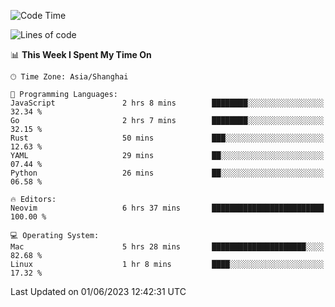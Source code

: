 <!--START_SECTION:waka-->
![Code Time](http://img.shields.io/badge/Code%20Time-1%2C379%20hrs%2042%20mins-blue)

![Lines of code](https://img.shields.io/badge/From%20Hello%20World%20I%27ve%20Written-261.4%20thousand%20lines%20of%20code-blue)

📊 **This Week I Spent My Time On** 

```text
🕑︎ Time Zone: Asia/Shanghai

💬 Programming Languages: 
JavaScript               2 hrs 8 mins        ████████░░░░░░░░░░░░░░░░░   32.34 % 
Go                       2 hrs 7 mins        ████████░░░░░░░░░░░░░░░░░   32.15 % 
Rust                     50 mins             ███░░░░░░░░░░░░░░░░░░░░░░   12.63 % 
YAML                     29 mins             ██░░░░░░░░░░░░░░░░░░░░░░░   07.44 % 
Python                   26 mins             ██░░░░░░░░░░░░░░░░░░░░░░░   06.58 % 

🔥 Editors: 
Neovim                   6 hrs 37 mins       █████████████████████████   100.00 % 

💻 Operating System: 
Mac                      5 hrs 28 mins       █████████████████████░░░░   82.68 % 
Linux                    1 hr 8 mins         ████░░░░░░░░░░░░░░░░░░░░░   17.32 % 
```


 Last Updated on 01/06/2023 12:42:31 UTC
<!--END_SECTION:waka-->
